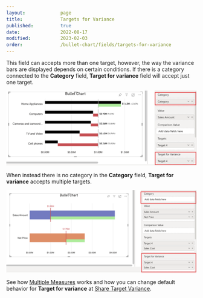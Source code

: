 ```yaml
---
layout:             page
title:              Targets for Variance
published:          true
date:               2022-08-17
modified:           2023-02-03
order:              /bullet-chart/fields/targets-for-variance
---
```


This field can accepts more than one target, however, the way the variance bars are displayed depends on certain conditions. If there is a category connected to the **Category** field, **Target for variance** field will accept just one target. 

<img src="images/target-variance-with-category.png" width="700">

When instead there is no category in the **Category** field, **Target for variance** accepts multiple targets.

<img src="images/target-variance-no-category.png" width="700">

See how [Multiple Measures](./../features/multiple-measures.md) works and how you can change default behavior for **Target for variance** at [Share Target Variance](../options/variances/share.md). 
